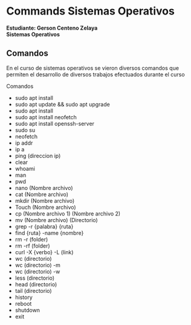 # Commands Sistemas Operativos
**Estudiante: Gerson Centeno Zelaya <br />
Sistemas Operativos**

## Comandos

En el curso de sistemas operativos se vieron diversos comandos que permiten el desarrollo de diversos trabajos efectuados durante el curso

Comandos <br />

* sudo apt install
* sudo apt update && sudo apt upgrade
* sudo apt install 
* sudo apt install neofetch
* sudo apt install openssh-server
* sudo su
* neofetch
* ip addr
* ip a
* ping (direccion ip)
* clear
* whoami
* man
* pwd
* nano (Nombre archivo) 
* cat (Nombre archivo) 
* mkdir (Nombre archivo) 
* Touch (Nombre archivo) 
* cp (Nombre archivo 1)  (Nombre archivo 2) 
* mv (Nombre archivo)  (Directorio) 
* grep -r {palabra} {ruta}
* find {ruta} -name {nombre}
* rm -r (folder)
* rm -rf (folder)
* curl -X {verbo} -L (link)
* wc (directorio)
* wc (directorio) -m
* wc (directorio) -w
* less (directorio)
* head (directorio)
* tail (directorio) 
* history
* reboot
* shutdown
* exit
